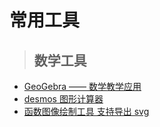 # 常用工具

> ## 数学工具

-   [GeoGebra —— 数学教学应用](https://www.geogebra.org/)
-   [desmos 图形计算器](https://www.desmos.com/calculator)
-   [函数图像绘制工具 支持导出 svg](http://www.fooplot.com/)
